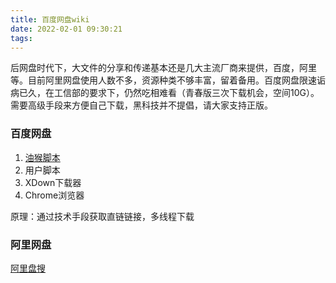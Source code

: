 ```yaml
---
title: 百度网盘wiki
date: 2022-02-01 09:30:21
tags:
---
```


后网盘时代下，大文件的分享和传递基本还是几大主流厂商来提供，百度，阿里等。目前阿里网盘使用人数不多，资源种类不够丰富，留着备用。百度网盘限速诟病已久，在工信部的要求下，仍然吃相难看（青春版三次下载机会，空间10G）。需要高级手段来方便自己下载，黑科技并不提倡，请大家支持正版。

### 百度网盘

1. [油猴脚本](https://www.baiduyun.wiki/)
2. 用户脚本
3. XDown下载器
4. Chrome浏览器

原理：通过技术手段获取直链链接，多线程下载

### 阿里网盘

[阿里盘搜](https://www.alipansou.com/)

